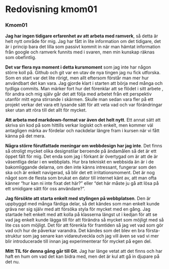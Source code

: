 ---
---
Redovisning kmom01
=========================
### Kmom01

__Jag har ingen tidigare erfarenhet av att arbeta med ramverk__, så detta är helt nytt område för mig. Jag har fått in lite information om det tidigare, det är i princip bara det lilla som passivt kommit in när man hämtat information från google och ramverk funnits med i svaren, men min kunskap räknas som obefintlig.

__Det var flera nya moment i detta kursmoment__ som jag inte har någon större koll på.
Github och git var en utav de nya tingen jag nu fick utforska. Som en start var det lite rörigt, men allt eftersom förstår man mer hur användbart det kan vara. Jag gjorde klart i starten att börja med många och tydliga commits. Man märker fort hur det förenklar att se flödet i sitt arbete , för andra och mig själv går det att följa med arbetet från ett perspektiv utanför mitt egna stirrande i skärmen. Skulle man sedan vara fler på ett projekt verkar det vara ett lysande sätt för att veta vad och var förändringar sker utan att röra till det allt för mycket.

__Att arbeta med markdown-format var även det helt nytt__. Ett annat sätt att skriva sin kod på som hittills verkar logiskt och enkelt, men kommer väl antagligen märka av fördelar och nackdelar längre fram i kursen när vi fått känna på det mera.

__Några större förutfattade meningar om webbdesign har jag inte__. Det finns så otroligt mycket olika designstilar beroende på ändamålen så det är ett öppet fält för mig. Det enda som jag i förkant är övertygad om är att de är väsentliga delar i en webbplats. Hur bra tekniskt en webbsida än är i de bakomliggande delarna, om den inte känns intressant, fungerar som den ska och är enkelt navigerad, så blir det ett irritationsmoment. Det är nog något som de flesta som brukat en dator till internet känt av, att man ofta känner “hur kan ni inte fixat det här?” eller “det här måste ju gå att lösa på ett smidigare sätt för oss användare?”.

__Jag försökte att starta enkelt med stylingen på webbplatsen__. Den är uppbyggd med många färdiga delar, så det kändes som man enkelt kunde gräva ner sig själv med att försöka styla för mycket med en gång. Jag startade helt enkelt med att kolla på klasserna längst ut i kedjan för att se vad jag enkelt kunde lägga till för att förändra så mycket som möjligt med så lite css som möjligt. Det för att förenkla för framtiden så jag vet vad som gör vad och hur de påverkar varandra. Det kändes som det blev en bra första-struktur som jag senare kan vidareutveckla och jag vill även se vad vi mer blir introducerade till innan jag experimenterar för mycket på egen del.

__Mitt TIL för denna gång går till Git__. Jag har länge vetat att det finns och har haft en hum om vad det kan bidra med, men det är kul att gå in djupare på det nu.
